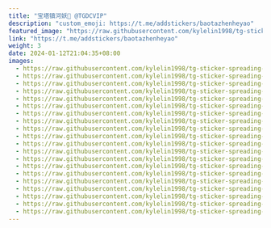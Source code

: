 ```yaml
---
title: "宝塔镇河妖👹 @TGDCVIP"
description: "custom_emoji: https://t.me/addstickers/baotazhenheyao"
featured_image: "https://raw.githubusercontent.com/kylelin1998/tg-sticker-spreading-worldwide-images/main/img/d386323c-a479-4171-a162-3cf24e41cb7d.jpg"
link: "https://t.me/addstickers/baotazhenheyao"
weight: 3
date: 2024-01-12T21:04:35+08:00
images:
  - https://raw.githubusercontent.com/kylelin1998/tg-sticker-spreading-worldwide-images/main/img/d386323c-a479-4171-a162-3cf24e41cb7d.jpg
  - https://raw.githubusercontent.com/kylelin1998/tg-sticker-spreading-worldwide-images/main/img/11ddbcf0-6156-4305-b739-c4e2f2ebebe7.jpg
  - https://raw.githubusercontent.com/kylelin1998/tg-sticker-spreading-worldwide-images/main/img/e069797b-cf76-4692-9f39-9e326429b067.jpg
  - https://raw.githubusercontent.com/kylelin1998/tg-sticker-spreading-worldwide-images/main/img/71ac0bfd-4dd1-4cfa-bfa9-95acaa6dbd53.jpg
  - https://raw.githubusercontent.com/kylelin1998/tg-sticker-spreading-worldwide-images/main/img/9e680590-1b3e-4985-a3b4-fdabd231708d.jpg
  - https://raw.githubusercontent.com/kylelin1998/tg-sticker-spreading-worldwide-images/main/img/50bdb19c-899d-4a52-8e22-45cc1e5892ae.jpg
  - https://raw.githubusercontent.com/kylelin1998/tg-sticker-spreading-worldwide-images/main/img/221e79bd-7b70-4483-866e-543e03078a00.jpg
  - https://raw.githubusercontent.com/kylelin1998/tg-sticker-spreading-worldwide-images/main/img/c3a4469b-2a28-422b-b12a-de40f876758a.jpg
  - https://raw.githubusercontent.com/kylelin1998/tg-sticker-spreading-worldwide-images/main/img/fede5c5e-1f85-4e4d-a976-833e23e5949d.jpg
  - https://raw.githubusercontent.com/kylelin1998/tg-sticker-spreading-worldwide-images/main/img/4045828f-835b-419f-b97e-de47f8d0345d.jpg
  - https://raw.githubusercontent.com/kylelin1998/tg-sticker-spreading-worldwide-images/main/img/dcb020c0-6d66-4e7a-95ff-5088bb1e9666.jpg
  - https://raw.githubusercontent.com/kylelin1998/tg-sticker-spreading-worldwide-images/main/img/239c5d86-6504-42fa-89a2-b4a71cc3963a.jpg
  - https://raw.githubusercontent.com/kylelin1998/tg-sticker-spreading-worldwide-images/main/img/e3e5083c-bb4f-480c-b3fa-587b2cab5bb6.jpg
  - https://raw.githubusercontent.com/kylelin1998/tg-sticker-spreading-worldwide-images/main/img/d0386873-e532-4636-a810-c10518dada76.jpg
  - https://raw.githubusercontent.com/kylelin1998/tg-sticker-spreading-worldwide-images/main/img/adf74ee5-6650-498e-84e4-1df925ee270f.jpg
  - https://raw.githubusercontent.com/kylelin1998/tg-sticker-spreading-worldwide-images/main/img/b7a4037a-e357-45dd-8fb1-a627fea46945.jpg
  - https://raw.githubusercontent.com/kylelin1998/tg-sticker-spreading-worldwide-images/main/img/9d14b55e-9276-4fbd-b876-46339e24cfb9.jpg
  - https://raw.githubusercontent.com/kylelin1998/tg-sticker-spreading-worldwide-images/main/img/26b215d0-cafd-4e78-9c9a-29e3041058c6.jpg
  - https://raw.githubusercontent.com/kylelin1998/tg-sticker-spreading-worldwide-images/main/img/76c6ec66-4528-481e-9387-548faf8db64d.jpg
  - https://raw.githubusercontent.com/kylelin1998/tg-sticker-spreading-worldwide-images/main/img/f7bc0d1f-415f-4fde-a792-b8fc990742c5.jpg
---
```

